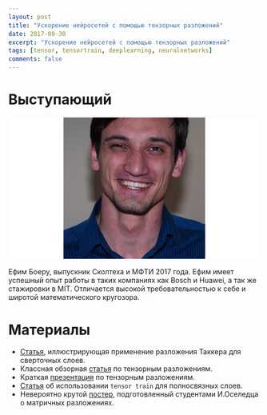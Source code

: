 ```yaml
---
layout: post
title: "Ускорение нейросетей с помощью тензорных разложений"
date: 2017-09-30
excerpt: "Ускорение нейросетей с помощью тензорных разложений"
tags: [tensor, tensortrain, deeplearning, neuralnetworks]
comments: false
---
```

# Выступающий
![Efim](../images/efim.png)

Ефим Боеру, выпускник Сколтеха и МФТИ 2017 года. Ефим имеет успешный опыт работы в таких компаниях как Bosch и Huawei, а так же стажировки в MIT. Отличается высокой требовательностью к себе и широтой математического кругозора.

# Материалы

*   [Статья](/files/170930/Kim_2015_Compression_of_Deep_Convolutional.pdf), иллюстрирующая применение разложения Таккера для сверточных слоев.
*   Классная обзорная [статья](/files/170930/tensordecompositions.pdf) по тензорным разложениям.
*   Краткая [презентация](/files/170930/tensor3.pdf) по тензорным разложениям.
*   [Статья](/files/170930/Novikov.pdf) об использовании `tensor train` для полносвязных слоев.
*   Невероятно крутой [постер](/files/170930/decompositions.pdf), подготовленный студентами И.Оселедца о матричных разложениях.

